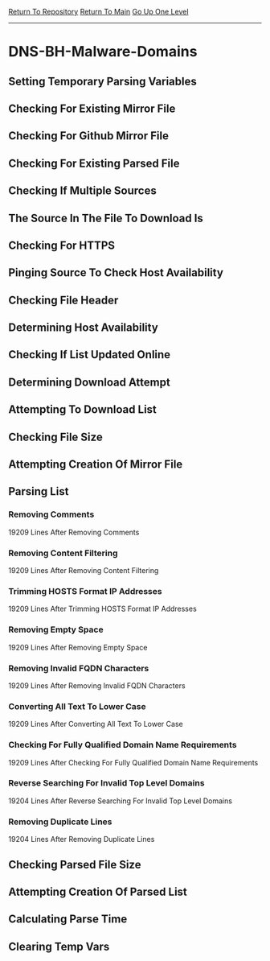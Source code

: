 [Return To Repository](https://github.com/deathbybandaid/piholeparser/)
[Return To Main](https://github.com/deathbybandaid/piholeparser/blob/master/RecentRunLogs/Mainlog.md)
[Go Up One Level](https://github.com/deathbybandaid/piholeparser/blob/master/RecentRunLogs/TopLevelScripts/30-Processing-Blacklists.md)
____________________________________
# DNS-BH-Malware-Domains
## Setting Temporary Parsing Variables
## Checking For Existing Mirror File
## Checking For Github Mirror File
## Checking For Existing Parsed File
## Checking If Multiple Sources
## The Source In The File To Download Is
## Checking For HTTPS
## Pinging Source To Check Host Availability
## Checking File Header
## Determining Host Availability
## Checking If List Updated Online
## Determining Download Attempt
## Attempting To Download List
## Checking File Size
## Attempting Creation Of Mirror File
## Parsing List
### Removing Comments
19209 Lines After Removing Comments
### Removing Content Filtering
19209 Lines After Removing Content Filtering
### Trimming HOSTS Format IP Addresses
19209 Lines After Trimming HOSTS Format IP Addresses
### Removing Empty Space
19209 Lines After Removing Empty Space
### Removing Invalid FQDN Characters
19209 Lines After Removing Invalid FQDN Characters
### Converting All Text To Lower Case
19209 Lines After Converting All Text To Lower Case
### Checking For Fully Qualified Domain Name Requirements
19209 Lines After Checking For Fully Qualified Domain Name Requirements
### Reverse Searching For Invalid Top Level Domains
19204 Lines After Reverse Searching For Invalid Top Level Domains
### Removing Duplicate Lines
19204 Lines After Removing Duplicate Lines
## Checking Parsed File Size
## Attempting Creation Of Parsed List
## Calculating Parse Time
## Clearing Temp Vars
